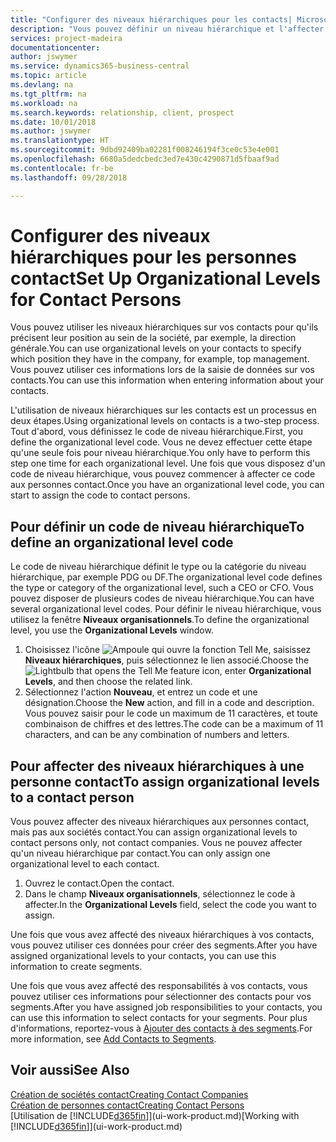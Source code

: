 ```yaml
---
title: "Configurer des niveaux hiérarchiques pour les contacts| Microsoft Docs"
description: "Vous pouvez définir un niveau hiérarchique et l'affecter à vos contacts pour indiquer leur position au sein de leur société, par exemple, la direction générale."
services: project-madeira
documentationcenter: 
author: jswymer
ms.service: dynamics365-business-central
ms.topic: article
ms.devlang: na
ms.tgt_pltfrm: na
ms.workload: na
ms.search.keywords: relationship, client, prospect
ms.date: 10/01/2018
ms.author: jswymer
ms.translationtype: HT
ms.sourcegitcommit: 9dbd92409ba02281f008246194f3ce0c53e4e001
ms.openlocfilehash: 6680a5dedcbedc3ed7e430c4290871d5fbaaf9ad
ms.contentlocale: fr-be
ms.lasthandoff: 09/28/2018

---
```

# <a name="set-up-organizational-levels-for-contact-persons"></a><span data-ttu-id="0ad6b-103">Configurer des niveaux hiérarchiques pour les personnes contact</span><span class="sxs-lookup"><span data-stu-id="0ad6b-103">Set Up Organizational Levels for Contact Persons</span></span>
<span data-ttu-id="0ad6b-104">Vous pouvez utiliser les niveaux hiérarchiques sur vos contacts pour qu'ils précisent leur position au sein de la société, par exemple, la direction générale.</span><span class="sxs-lookup"><span data-stu-id="0ad6b-104">You can use organizational levels on your contacts to specify which position they have in the company, for example, top management.</span></span> <span data-ttu-id="0ad6b-105">Vous pouvez utiliser ces informations lors de la saisie de données sur vos contacts.</span><span class="sxs-lookup"><span data-stu-id="0ad6b-105">You can use this information when entering information about your contacts.</span></span>

<span data-ttu-id="0ad6b-106">L'utilisation de niveaux hiérarchiques sur les contacts est un processus en deux étapes.</span><span class="sxs-lookup"><span data-stu-id="0ad6b-106">Using organizational levels on contacts is a two-step process.</span></span> <span data-ttu-id="0ad6b-107">Tout d'abord, vous définissez le code de niveau hiérarchique.</span><span class="sxs-lookup"><span data-stu-id="0ad6b-107">First, you define the organizational level code.</span></span> <span data-ttu-id="0ad6b-108">Vous ne devez effectuer cette étape qu'une seule fois pour niveau hiérarchique.</span><span class="sxs-lookup"><span data-stu-id="0ad6b-108">You only have to perform this step one time for each organizational level.</span></span> <span data-ttu-id="0ad6b-109">Une fois que vous disposez d'un code de niveau hiérarchique, vous pouvez commencer à affecter ce code aux personnes contact.</span><span class="sxs-lookup"><span data-stu-id="0ad6b-109">Once you have an organizational level code, you can start to assign the code to contact persons.</span></span>

## <a name="to-define-an-organizational-level-code"></a><span data-ttu-id="0ad6b-110">Pour définir un code de niveau hiérarchique</span><span class="sxs-lookup"><span data-stu-id="0ad6b-110">To define an organizational level code</span></span>
<span data-ttu-id="0ad6b-111">Le code de niveau hiérarchique définit le type ou la catégorie du niveau hiérarchique, par exemple PDG ou DF.</span><span class="sxs-lookup"><span data-stu-id="0ad6b-111">The organizational level code defines the type or category of the organizational level, such a CEO  or CFO.</span></span> <span data-ttu-id="0ad6b-112">Vous pouvez disposer de plusieurs codes de niveau hiérarchique.</span><span class="sxs-lookup"><span data-stu-id="0ad6b-112">You can have several organizational level codes.</span></span> <span data-ttu-id="0ad6b-113">Pour définir le niveau hiérarchique, vous utilisez la fenêtre **Niveaux organisationnels**.</span><span class="sxs-lookup"><span data-stu-id="0ad6b-113">To define the organizational level, you use the **Organizational Levels** window.</span></span>

1. <span data-ttu-id="0ad6b-114">Choisissez l'icône ![Ampoule qui ouvre la fonction Tell Me](media/ui-search/search_small.png "Dites-moi ce que vous voulez faire"), saisissez **Niveaux hiérarchiques**, puis sélectionnez le lien associé.</span><span class="sxs-lookup"><span data-stu-id="0ad6b-114">Choose the ![Lightbulb that opens the Tell Me feature](media/ui-search/search_small.png "Tell me what you want to do") icon, enter **Organizational Levels**, and then choose the related link.</span></span>
2. <span data-ttu-id="0ad6b-115">Sélectionnez l'action **Nouveau**, et entrez un code et une désignation.</span><span class="sxs-lookup"><span data-stu-id="0ad6b-115">Choose the **New** action, and fill in a code and description.</span></span> <span data-ttu-id="0ad6b-116">Vous pouvez saisir pour le code un maximum de 11 caractères, et toute combinaison de chiffres et des lettres.</span><span class="sxs-lookup"><span data-stu-id="0ad6b-116">The code can be a maximum of 11 characters, and can be any combination of numbers and letters.</span></span>

## <a name="to-assign-organizational-levels-to-a-contact-person"></a><span data-ttu-id="0ad6b-117">Pour affecter des niveaux hiérarchiques à une personne contact</span><span class="sxs-lookup"><span data-stu-id="0ad6b-117">To assign organizational levels to a contact person</span></span>
<span data-ttu-id="0ad6b-118">Vous pouvez affecter des niveaux hiérarchiques aux personnes contact, mais pas aux sociétés contact.</span><span class="sxs-lookup"><span data-stu-id="0ad6b-118">You can assign organizational levels to contact persons only, not contact companies.</span></span> <span data-ttu-id="0ad6b-119">Vous ne pouvez affecter qu'un niveau hiérarchique par contact.</span><span class="sxs-lookup"><span data-stu-id="0ad6b-119">You can only assign one organizational level to each contact.</span></span>

1. <span data-ttu-id="0ad6b-120">Ouvrez le contact.</span><span class="sxs-lookup"><span data-stu-id="0ad6b-120">Open the contact.</span></span>
2. <span data-ttu-id="0ad6b-121">Dans le champ **Niveaux organisationnels**, sélectionnez le code à affecter.</span><span class="sxs-lookup"><span data-stu-id="0ad6b-121">In the **Organizational Levels** field, select the code you want to assign.</span></span>

<span data-ttu-id="0ad6b-122">Une fois que vous avez affecté des niveaux hiérarchiques à vos contacts, vous pouvez utiliser ces données pour créer des segments.</span><span class="sxs-lookup"><span data-stu-id="0ad6b-122">After you have assigned organizational levels to your contacts, you can use this information to create segments.</span></span>

<span data-ttu-id="0ad6b-123">Une fois que vous avez affecté des responsabilités à vos contacts, vous pouvez utiliser ces informations pour sélectionner des contacts pour vos segments.</span><span class="sxs-lookup"><span data-stu-id="0ad6b-123">After you have assigned job responsibilities to your contacts, you can use this information to select contacts for your segments.</span></span> <span data-ttu-id="0ad6b-124">Pour plus d'informations, reportez-vous à [Ajouter des contacts à des segments](marketing-add-contact-segment.md).</span><span class="sxs-lookup"><span data-stu-id="0ad6b-124">For more information, see [Add Contacts to Segments](marketing-add-contact-segment.md).</span></span>

## <a name="see-also"></a><span data-ttu-id="0ad6b-125">Voir aussi</span><span class="sxs-lookup"><span data-stu-id="0ad6b-125">See Also</span></span>
[<span data-ttu-id="0ad6b-126">Création de sociétés contact</span><span class="sxs-lookup"><span data-stu-id="0ad6b-126">Creating Contact Companies</span></span>](marketing-create-contact-companies.md)  
[<span data-ttu-id="0ad6b-127">Création de personnes contact</span><span class="sxs-lookup"><span data-stu-id="0ad6b-127">Creating Contact Persons</span></span>](marketing-create-contact-persons.md)  
<span data-ttu-id="0ad6b-128">[Utilisation de [!INCLUDE[d365fin](includes/d365fin_md.md)]](ui-work-product.md)</span><span class="sxs-lookup"><span data-stu-id="0ad6b-128">[Working with [!INCLUDE[d365fin](includes/d365fin_md.md)]](ui-work-product.md)</span></span>  


